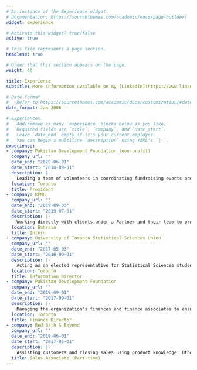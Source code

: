 ```yaml
---
# An instance of the Experience widget.
# Documentation: https://sourcethemes.com/academic/docs/page-builder/
widget: experience

# Activate this widget? true/false
active: true

# This file represents a page section.
headless: true

# Order that this section appears on the page.
weight: 40

title: Experience
subtitle: More information available on my [LinkedIn](https://www.linkedin.com/in/khizer-asad-bb5831101/)

# Date format
#   Refer to https://sourcethemes.com/academic/docs/customization/#date-format
date_format: Jan 2006

# Experiences.
#   Add/remove as many `experience` blocks below as you like.
#   Required fields are `title`, `company`, and `date_start`.
#   Leave `date_end` empty if it's your current employer.
#   You can begin a multiline `description` using YAML's `|-`.
experience:
- company: Pakistan Development Foundation (non-profit)
  company_url: ""
  date_end: "2020-06-01"
  date_start: "2018-09-01"
  description: |-
    Leading a team of volunteers in coordinating fundraising events and educational platforms for the benefit of marginalized communities in Pakistan. Coordinating and actively working with marketing, finance, and event planning staff was my chief responsibility in order to maximize the organization's efficiency.
  location: Toronto
  title: President
- company: KPMG
  company_url: ""
  date_end: "2019-09-03"
  date_start: "2019-07-01"
  description: |-
    Working directly with clients under a Partner and their team to produce audit reports or provide accounting services. I was assigned individual tasks which had to be completed under strict deadlines, usually on a daily or weekly basis. These tasks entailed extensive data parsing, writing reports, and reviewing others reports; all using a variety of data management and word processing software.
  location: Bahrain
  title: Intern
- company: University of Toronto Statistical Sciences Union
  company_url: ""
  date_end: "2017-05-03"
  date_start: "2016-09-01"
  description: |-
    Acting as an elected representative for Statistical Sciences students at the University of Toronto with the goal of satisfying their needs by acting as a liaison between the student body and the faculty.
  location: Toronto
  title: Information Director  
- company: Pakistan Development Foundation
  company_url: ""
  date_end: "2019-09-01"
  date_start: "2017-09-01"
  description: |-
    Managing the organization's finances and finance associates to ensure that our budget was most effectively utilized and charitable fundraising was maximized. 
  location: Toronto
  title: Finance Director
- company: Bed Bath & Beyond
  company_url: ""
  date_end: "2019-06-01"
  date_start: "2017-05-01"
  description: |-
    Assisting customers and closing sales using product knowledge. Other responsibilities also included arranging the appearance of the store to maximize sales, and managing stock. 
  title: Sales Associate (Part-time)
---
```

